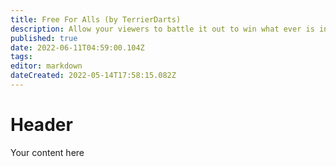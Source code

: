 ```yaml
---
title: Free For Alls (by TerrierDarts)
description: Allow your viewers to battle it out to win what ever is in the pot!
published: true
date: 2022-06-11T04:59:00.104Z
tags: 
editor: markdown
dateCreated: 2022-05-14T17:58:15.082Z
---
```


# Header

Your content here
